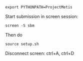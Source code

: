 ```
export PYTHONPATH=ProjectMetis
```


Start submission in screen session:
```
screen -S sbm
```
Then do
```
source setup.sh
```


Disconnect screen:
ctrl+A, ctrl+D



